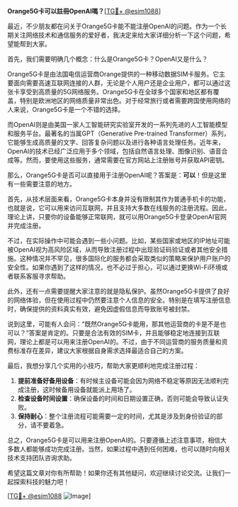 **Orange5G卡可以註冊OpenAI嗎？**[[TG💪+ @esim1088](https://t.me/s/esim1088)]

最近，不少朋友都在问关于Orange5G卡能不能注册OpenAI的问题。作为一个长期关注网络技术和通信服务的爱好者，我决定来给大家详细分析一下这个问题，希望能帮到大家。

首先，我们需要明确几个概念：什么是Orange5G卡？OpenAI又是什么？

Orange5G卡是由法国电信运营商Orange提供的一种移动数据SIM卡服务。它主要面向需要高速互联网连接的人群，无论是个人用户还是企业用户，都可以通过这张卡享受到高质量的5G网络服务。Orange5G卡在全球多个国家和地区都有覆盖，特别是欧洲地区的网络质量非常出色。对于经常旅行或者需要跨国使用网络的人来说，Orange5G卡是一个不错的选择。

而OpenAI则是由美国一家人工智能研究实验室开发的一系列先进的人工智能模型和服务平台。最著名的当属GPT（Generative Pre-trained Transformer）系列，它能够生成高质量的文字、回答复杂问题以及进行各种语言处理任务。近年来，OpenAI的技术已经广泛应用于多个领域，包括自然语言处理、图像识别、语音合成等。然而，要使用这些服务，通常需要在官方网站上注册账号并获取API密钥。

那么，Orange5G卡是否可以直接用于注册OpenAI呢？答案是：**可以**！但是这里有一些需要注意的地方。

首先，从技术层面来看，Orange5G卡本身并没有限制其作为普通手机卡的功能，也就是说，它可以用来访问互联网，并且支持大多数在线服务的注册流程。因此，理论上讲，只要你的设备能够正常联网，就可以用Orange5G卡登录OpenAI官网并完成注册。

不过，在实际操作中可能会遇到一些小问题。比如，某些国家或地区的IP地址可能被OpenAI视为高风险区域，从而导致注册过程中出现验证码验证或者其他安全措施。这种情况并不罕见，很多国际化的服务都会采取类似的策略来保护用户账户的安全性。如果你遇到了这样的情况，也不必过于担心，可以通过更换Wi-Fi环境或者联系客服寻求帮助。

此外，还有一点需要提醒大家注意的就是隐私保护。虽然Orange5G卡提供了良好的网络体验，但在使用过程中仍然要注意个人信息的安全。特别是在填写注册信息时，确保提供的资料真实有效，避免因虚假信息而导致账号被封禁。

说到这里，可能有人会问：“既然Orange5G卡能用，那其他运营商的卡是不是也可以？”答案是肯定的。只要是合法有效的SIM卡，并且能够稳定地连接到互联网，理论上都是可以用来注册OpenAI的。不过，由于不同运营商的服务质量和资费标准存在差异，建议大家根据自身需求选择最适合自己的方案。

最后，我想分享几个实用的小技巧，帮助大家更顺利地完成注册过程：

1. **提前准备好备用设备**：有时候主设备可能会因为网络不稳定等原因无法顺利完成注册，这时候备用设备就能派上用场了。
2. **检查设备时间设置**：确保设备的时间和日期设置正确，否则可能会导致认证失败。
3. **保持耐心**：整个注册流程可能需要一定的时间，尤其是涉及到身份验证的部分，请不要着急。

总之，Orange5G卡是可以用来注册OpenAI的。只要遵循上述注意事项，相信大多数人都能够成功完成注册。当然，如果过程中遇到任何困难，也可以随时向相关技术支持团队咨询求助。

希望这篇文章对你有所帮助！如果你还有其他疑问，欢迎继续讨论交流。让我们一起探索科技的魅力吧！

[[TG💪+ @esim1088](https://t.me/s/esim1088) ![Image](https://i.postimg.cc/4NQfJmqS/Snipaste-2025-05-13-00-14-12.png)]